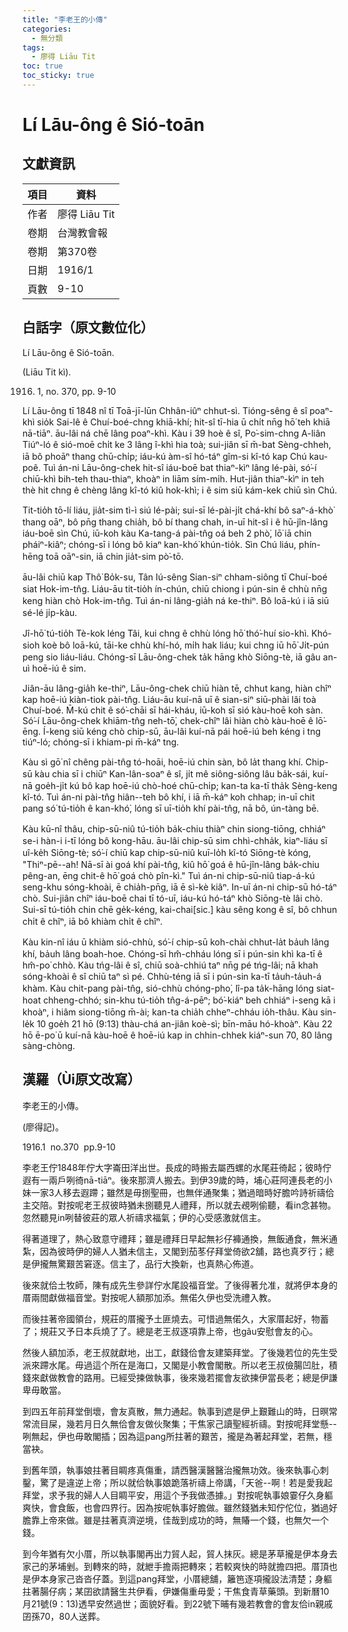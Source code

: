 ```yaml
---
title: "李老王的小傳"
categories:
  - 無分類
tags:
  - 廖得 Liāu Tit
toc: true
toc_sticky: true
---
```


# Lí Lāu-ông ê Sió-toān

## 文獻資訊

| 項目 | 資料 |
|---|---|
| 作者 | 廖得 Liāu Tit |
| 卷期 | 台灣教會報 |
| 卷期 | 第370卷 |
| 日期 | 1916/1 |
| 頁數 | 9-10 |

## 白話字（原文數位化）

Lí Lāu-ông ê Sió-toān.

(Liāu Tit kì).

1916. 1, no. 370, pp. 9-10

Lí Lāu-ông tī 1848 nî tī Toā-jī-lūn Chhân-iûⁿ chhut-sì. Tióng-sêng ê sî poaⁿ-khì sio̍k Sai-lê ê Chuí-boé-chng khiā-khí; hit-sî tī-hia ū chi̍t nn̄g hō͘ teh khiā nā-tiāⁿ. āu-lâi ná chē lâng poaⁿ-khì. Kàu i 39 hoè ê sî, Po͘-sim-chng A-liân Tiúⁿ-ló ê sió-moē chi̍t ke 3 lâng î-khì hia toà; sui-jiân sī m̄-bat Sèng-chheh, iā bô phoāⁿ thang chū-chi̍p; iáu-kú àm-sî hó-táⁿ gîm-si kî-tó kap Chú kau-poê. Tuì án-ni Lāu-ông-chek hit-sî iáu-boē bat thiaⁿ-kìⁿ lâng lé-pài, só͘-í chiū-khì bih-teh thau-thiaⁿ, khoàⁿ in liām sím-mi̍h. Hut-jiân thiaⁿ-kìⁿ in teh thè hit chng ê chèng lâng kî-tó kiû hok-khì; i ê sim siū kám-kek chiū sìn Chú.

Tit-tio̍h tō-lí liáu, jia̍t-sim tì-ì siú lé-pài; sui-sī lé-pài-ji̍t chá-khí bô saⁿ-á-khò͘ thang oāⁿ, bô pn̄g thang chia̍h, bô bí thang chah, in-uī hit-sî i ê hū-jîn-lâng iáu-boē sìn Chú, iū-koh kàu Ka-tang-á pài-tn̂g oá beh 2 phò͘, lō͘ iā chin pháiⁿ-kiâⁿ; chóng-sī i lóng bô kiaⁿ kan-khó͘ khún-tio̍k. Sìn Chú liáu, phín-hēng toā oāⁿ-sin, iā chin jia̍t-sim pò͘-tō.

āu-lâi chiū kap Thô͘ Bo̍k-su, Tân Iú-sêng Sian-siⁿ chham-siông tī Chuí-boé siat Hok-im-tn̂g. Liáu-āu tit-tio̍h ín-chún, chiū chiong i pún-sin ê chhù nn̄g keng hiàn chò Hok-im-tn̂g. Tuì án-ni lâng-gia̍h ná ke-thiⁿ. Bô loā-kú i iā siū sé-lé ji̍p-kàu.

Jî-hō͘ tú-tio̍h Tè-kok léng Tâi, kui chng ê chhù lóng hō͘ thó͘-huí sio-khì. Khó-sioh koè bô loā-kú, tāi-ke chhù khí-hó, mi̍h hak liáu; kui chng iū hō͘ Ji̍t-pún peng sio liáu-liáu. Chóng-sī Lāu-ông-chek ta̍k hāng khò Siōng-tè, iā gâu an-uì hoē-iú ê sim.

Jiân-āu lâng-gia̍h ke-thiⁿ, Lāu-ông-chek chiū hiàn tē, chhut kang, hiàn chîⁿ kap hoē-iú kiàn-tiok pài-tn̂g. Liáu-āu kuí-nā uī ê sian-siⁿ siū-phài lâi toà Chuí-boé. M̄-kú chit ê só͘-chāi sī hái-kháu, iū-koh sī sió kàu-hoē koh sàn. Só͘-í Lāu-ông-chek khiām-tn̂g neh-tō͘, chek-chîⁿ lâi hiàn chò kàu-hoē ê lō͘-ēng. Í-keng siū kéng chò chip-sū, āu-lâi kuí-nā pái hoē-iú beh kéng i tng tiúⁿ-ló; chóng-sī i khiam-pi m̄-káⁿ tng.

Kàu sì gō͘ nî chêng pài-tn̂g tó-hoāi, hoē-iú chin sàn, bô la̍t thang khí. Chip-sū kàu chia sī i chiūⁿ Kan-lân-soaⁿ ê sî, ji̍t mê siông-siông lâu ba̍k-sái, kuí-nā goe̍h-ji̍t kú bô kap hoē-iú chò-hoé chū-chi̍p; kan-ta ka-tī tha̍k Sèng-keng kî-tó. Tuì án-ni pài-tn̂g hiân--teh bô khí, i iā m̄-káⁿ koh chhap; in-uī chit pang só͘ tú-tio̍h ê kan-khó͘, lóng sī uī-tio̍h khí pài-tn̂g, nā bô, ún-tàng bē.

Kàu kū-nî thâu, chip-sū-niû tú-tio̍h ba̍k-chiu thiàⁿ chin siong-tiōng, chhiáⁿ se-i hàn-i i-tī lóng bô kong-hāu. āu-lâi chip-sū sim chhì-chha̍k, kiaⁿ-liáu sī uî-ke̍h Siōng-tè; só͘-í chiū kap chip-sū-niû kuī-lo̍h kî-tó Siōng-tè kóng, "Thiⁿ-pē--ah! Nā-sī ài goá khí pài-tn̂g, kiû hō͘ goá ê hū-jîn-lâng ba̍k-chiu pêng-an, ēng chit-ê hō͘ goá chò pîn-kì." Tuì án-ni chip-sū-niû tiap-á-kú seng-khu sóng-khoài, ē chia̍h-pn̄g, iā ē sì-kè kiâⁿ. In-uī án-ni chip-sū hó-táⁿ chò. Sui-jiân chîⁿ iáu-boē chai tī tó-uī, iáu-kú hó-táⁿ khò Siōng-tè lâi chò. Sui-sī tú-tio̍h chin chē ge̍k-kéng, kai-chai[sic.] kàu sêng kong ê sî, bô chhun chi̍t ê chîⁿ, iā bô khiàm chi̍t ê chîⁿ.

Kàu kin-nî iáu ū khiàm sió-chhù, só͘-í chip-sū koh-chài chhut-la̍t ba̍uh lâng khí, ba̍uh lâng boah-hoe. Chóng-sī hm̂-chháu lóng sī i pún-sin khì ka-tī ê hm̂-po͘ chhò. Kàu tńg-lâi ê sî, chiū soà-chhiú taⁿ nn̄g pé tńg-lâi; nā khah sóng-khoài ê sî chiū taⁿ sì pé. Chhù-téng iā sī i pún-sin ka-tī ta̍uh-ta̍uh-á khàm. Kàu chit-pang pài-tn̂g, sió-chhù chóng-pho͘, lî-pa ta̍k-hāng lóng siat-hoat chheng-chhó; sin-khu tú-tio̍h tn̂g-á-pēⁿ; bó͘-kiáⁿ beh chhiáⁿ i-seng kā i khoàⁿ, i hiâm siong-tiōng m̄-ài; kan-ta chia̍h chheⁿ-chháu io̍h-thâu. Kàu sin-le̍k 10 goe̍h 21 hō (9:13) thàu-chá an-jiân koè-sì; bīn-māu hó-khoàⁿ. Kàu 22 hō ē-po͘ ū kuí-nā kàu-hoē ê hoē-iú kap in chhin-chhek kiáⁿ-sun 70, 80 lâng sàng-chòng.

## 漢羅（Ùi原文改寫）

李老王的小傳。

(廖得記)。

1916.1  no.370  pp.9-10

李老王佇1848年佇大字崙田洋出世。長成的時搬去屬西螺的水尾莊徛起；彼時佇遐有一兩戶咧徛nā-tiāⁿ。後來那濟人搬去。到伊39歲的時，埔心莊阿連長老的小妹一家3人移去遐蹛；雖然是毋捌聖冊，也無伴通聚集；猶過暗時好膽吟詩祈禱佮主交陪。對按呢老王叔彼時猶未捌聽見人禮拜，所以就去覕咧偷聽，看in念甚物。忽然聽見in咧替彼莊的眾人祈禱求福氣；伊的心受感激就信主。

得著道理了，熱心致意守禮拜；雖是禮拜日早起無衫仔褲通換，無飯通食，無米通紮，因為彼時伊的婦人人猶未信主，又閣到茄苳仔拜堂倚欲2舖，路也真歹行；總是伊攏無驚艱苦窘逐。信主了，品行大換新，也真熱心佈道。

後來就佮土牧師，陳有成先生參詳佇水尾設福音堂。了後得著允准，就將伊本身的厝兩間獻做福音堂。對按呢人額那加添。無偌久伊也受洗禮入教。

而後拄著帝國領台，規莊的厝攏予土匪燒去。可惜過無偌久，大家厝起好，物蓄了；規莊又予日本兵燒了了。總是老王叔逐項靠上帝，也gâu安慰會友的心。

然後人額加添，老王叔就獻地，出工，獻錢佮會友建築拜堂。了後幾若位的先生受派來蹛水尾。毋過這个所在是海口，又閣是小教會閣散。所以老王叔儉腸凹肚，積錢來獻做教會的路用。已經受揀做執事，後來幾若擺會友欲揀伊當長老；總是伊謙卑毋敢當。

到四五年前拜堂倒壞，會友真散，無力通起。執事到遮是伊上艱難山的時，日暝常常流目屎，幾若月日久無佮會友做伙聚集；干焦家己讀聖經祈禱。對按呢拜堂懸--咧無起，伊也毋敢閣插；因為這pang所拄著的艱苦，攏是為著起拜堂，若無，穩當袂。

到舊年頭，執事娘拄著目睭疼真傷重，請西醫漢醫醫治攏無功效。後來執事心刺鑿，驚了是違逆上帝；所以就佮執事娘跪落祈禱上帝講，「天爸--啊！若是愛我起拜堂，求予我的婦人人目睭平安，用這个予我做憑據。」對按呢執事娘霎仔久身軀爽快，會食飯，也會四界行。因為按呢執事好膽做。雖然錢猶未知佇佗位，猶過好膽靠上帝來做。雖是拄著真濟逆境，佳哉到成功的時，無賰一个錢，也無欠一个錢。

到今年猶有欠小厝，所以執事閣再出力貿人起，貿人抹灰。總是茅草攏是伊本身去家己的茅埔剉。到轉來的時，就紲手擔兩把轉來；若較爽快的時就擔四把。厝頂也是伊本身家己沓沓仔蓋。到這pang拜堂，小厝總舖，籬笆逐項攏設法清楚；身軀拄著腸仔病；某囝欲請醫生共伊看，伊嫌傷重毋愛；干焦食青草藥頭。到新曆10月21號(9：13)透早安然過世；面貌好看。到22號下晡有幾若教會的會友佮in親戚囝孫70，80人送葬。
